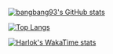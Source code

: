 [![bangbang93's GitHub stats](https://github-readme-stats.vercel.app/api?username=bangbang93&theme=onedark)](https://github.com/bangbang93)

[![Top Langs](https://github-readme-stats.vercel.app/api/top-langs/?username=bangbang93&theme=onedark)](https://github.com/bangbang93)

[![Harlok's WakaTime stats](https://github-readme-stats.vercel.app/api/wakatime?username=bangbang93)](https://github.com/bangbang93)
